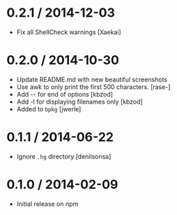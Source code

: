 
0.2.1 / 2014-12-03
==================

 * Fix all ShellCheck warnings [Xaekai]

0.2.0 / 2014-10-30
==================

 * Update README.md with new beautiful screenshots
 * Use awk to only print the first 500 characters. [rase-]
 * Add -- for end of options [kbzod]
 * Add -l for displaying filenames only [kbzod]
 * Added to `bpkg` [jwerle]

0.1.1 / 2014-06-22
==================

 * Ignore `.hg` directory [denilsonsa]

0.1.0 / 2014-02-09
==================

 * Initial release on npm
